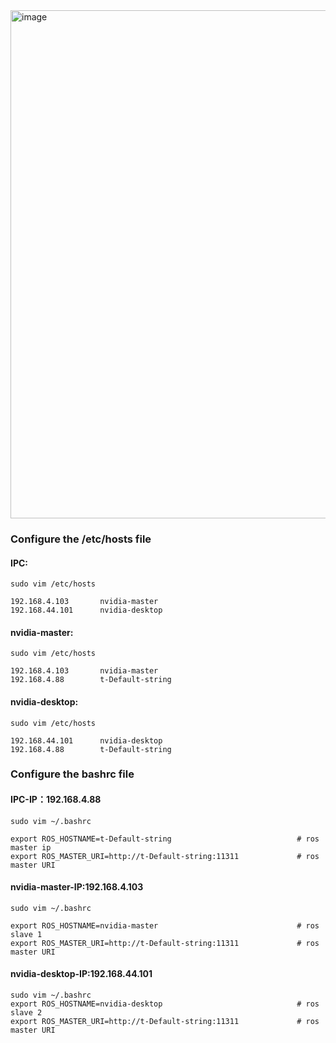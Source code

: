 <img width="813" alt="image" src="https://github.com/SilaLiu/robobus_nvidia_xavier_agx_use/assets/39790272/272cb628-56a4-434b-9759-cca75358f04e">



### Configure the /etc/hosts file
#### IPC:
    sudo vim /etc/hosts

    192.168.4.103	    nvidia-master
    192.168.44.101	    nvidia-desktop

#### nvidia-master:
    sudo vim /etc/hosts

    192.168.4.103	    nvidia-master
    192.168.4.88		t-Default-string

#### nvidia-desktop:
    sudo vim /etc/hosts

    192.168.44.101	    nvidia-desktop
    192.168.4.88		t-Default-string




### Configure the bashrc file

#### IPC-IP：192.168.4.88
    sudo vim ~/.bashrc

    export ROS_HOSTNAME=t-Default-string				            # ros master ip 
    export ROS_MASTER_URI=http://t-Default-string:11311	            # ros master URI


#### nvidia-master-IP:192.168.4.103
    sudo vim ~/.bashrc

    export ROS_HOSTNAME=nvidia-master					            # ros slave 1
    export ROS_MASTER_URI=http://t-Default-string:11311	            # ros master URI


#### nvidia-desktop-IP:192.168.44.101
    sudo vim ~/.bashrc
    export ROS_HOSTNAME=nvidia-desktop				                # ros slave 2
    export ROS_MASTER_URI=http://t-Default-string:11311	            # ros master URI



